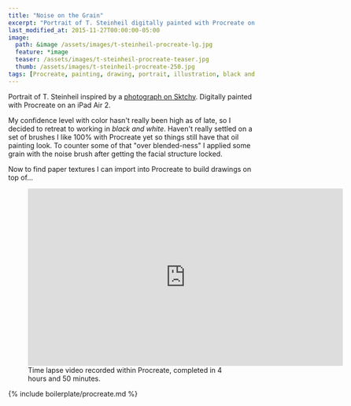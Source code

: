 ```yaml
---
title: "Noise on the Grain"
excerpt: "Portrait of T. Steinheil digitally painted with Procreate on an iPad."
last_modified_at: 2015-11-27T00:00:00-05:00
image: 
  path: &image /assets/images/t-steinheil-procreate-lg.jpg
  feature: *image
  teaser: /assets/images/t-steinheil-procreate-teaser.jpg
  thumb: /assets/images/t-steinheil-procreate-250.jpg
tags: [Procreate, painting, drawing, portrait, illustration, black and white, time lapse, Sktchy]
---
```


Portrait of T. Steinheil inspired by a [photograph on Sktchy](http://sktchy.com/hvnEKC). Digitally painted with Procreate on an iPad Air 2. 

My confidence level with color hasn't really been high as of late, so I decided to retreat to working in *black and white*. Haven't really settled on a set of brushes I like 100% with Procreate yet so things still have that oil painting look. To counter some of that "over blended-ness" I applied some grain with the noise brush after getting the facial structure locked.

Now to find paper textures I can import into Procreate to build drawings on top of...

<figure>
  <iframe width="640" height="360" src="https://www.youtube-nocookie.com/embed/3FI6OblgfeY?controls=0&amp;showinfo=0" frameborder="0" allowfullscreen></iframe>
  <figcaption>Time lapse video recorded within Procreate, completed in 4 hours and 50 minutes.</figcaption>
</figure>

{% include boilerplate/procreate.md %}
